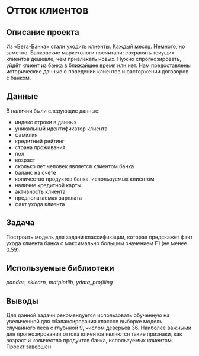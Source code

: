 # Отток клиентов

## Описание проекта

Из «Бета-Банка» стали уходить клиенты. Каждый месяц. Немного, но заметно. Банковские маркетологи посчитали: сохранять текущих клиентов дешевле, чем привлекать новых. Нужно спрогнозировать, уйдёт клиент из банка в ближайшее время или нет. Нам предоставлены исторические данные о поведении клиентов и расторжении договоров с банком. 

## Данные

В наличии были следующие данные:
- индекс строки в данных
- уникальный идентификатор клиента
- фамилия
- кредитный рейтинг
- страна проживания
- пол
- возраст
- сколько лет человек является клиентом банка
- баланс на счёте
- количество продуктов банка, используемых клиентом
- наличие кредитной карты
- активность клиента
- предполагаемая зарплата
- факт ухода клиента

## Задача

Построить модель для задачи классификации, которая предскажет факт ухода клиента банка с максимально большим значением F1 (не менее 0.59).

## Используемые библиотеки
*pandas, sklearn, matplotlib, ydata_profiling*

## Выводы

Для данной задачи рекомендуется использовать обученную на увеличенной для сбалансирования классов выборке модель случайного леса с глубиной 9, числом деверьев 36. Наиболее важными для прогнозирования оттока клиентов являются такие признаки, как возраст и количество продуктов банка, используемых клиентом. Проект завершён.